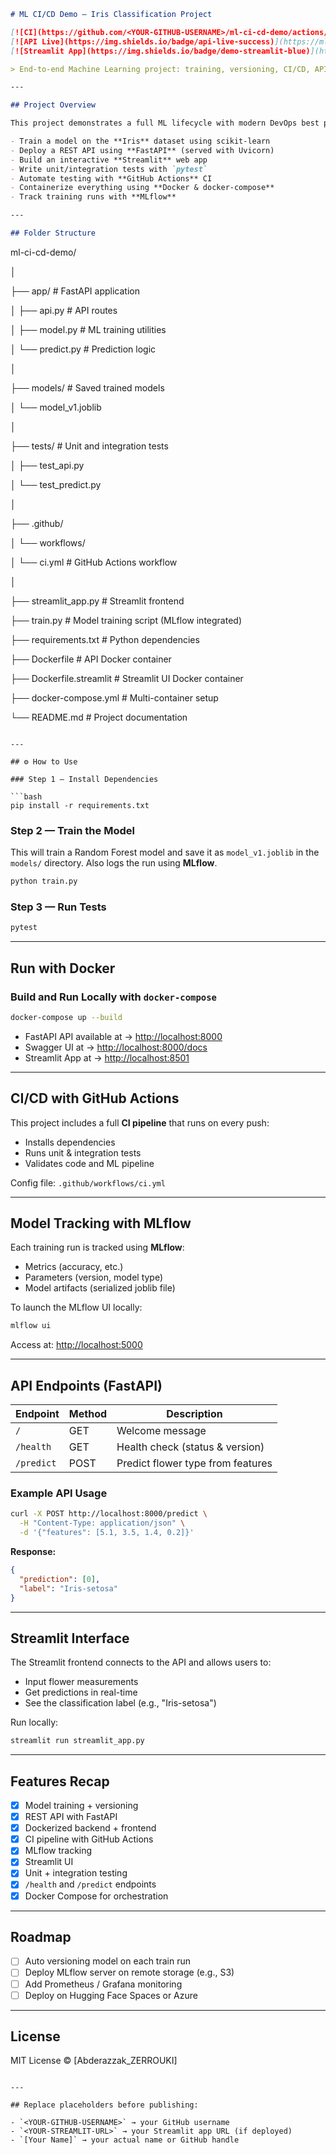 ```markdown
# ML CI/CD Demo — Iris Classification Project

[![CI](https://github.com/<YOUR-GITHUB-USERNAME>/ml-ci-cd-demo/actions/workflows/ci.yml/badge.svg)](https://github.com/<YOUR-GITHUB-USERNAME>/ml-ci-cd-demo/actions)
[![API Live](https://img.shields.io/badge/api-live-success)](https://ml-ci-cd-demo-2.onrender.com)
[![Streamlit App](https://img.shields.io/badge/demo-streamlit-blue)](https://<YOUR-STREAMLIT-URL>.streamlit.app/)

> End-to-end Machine Learning project: training, versioning, CI/CD, API deployment (FastAPI), UI (Streamlit), containerization (Docker), and testing.

---

## Project Overview

This project demonstrates a full ML lifecycle with modern DevOps best practices:

- Train a model on the **Iris** dataset using scikit-learn
- Deploy a REST API using **FastAPI** (served with Uvicorn)
- Build an interactive **Streamlit** web app
- Write unit/integration tests with `pytest`
- Automate testing with **GitHub Actions** CI
- Containerize everything using **Docker & docker-compose**
- Track training runs with **MLflow**

---

## Folder Structure

```

ml-ci-cd-demo/

│

├── app/                     # FastAPI application

│   ├── api.py               # API routes

│   ├── model.py             # ML training utilities

│   └── predict.py           # Prediction logic

│

├── models/                  # Saved trained models

│   └── model_v1.joblib

│

├── tests/                   # Unit and integration tests

│   ├── test_api.py

│   └── test_predict.py

│

├── .github/

│   └── workflows/

│       └── ci.yml           # GitHub Actions workflow

│

├── streamlit_app.py         # Streamlit frontend

├── train.py                 # Model training script (MLflow integrated)

├── requirements.txt         # Python dependencies

├── Dockerfile               # API Docker container

├── Dockerfile.streamlit     # Streamlit UI Docker container

├── docker-compose.yml       # Multi-container setup

└── README.md                # Project documentation

````

---

## ⚙️ How to Use

### Step 1 — Install Dependencies

```bash
pip install -r requirements.txt
````

### Step 2 — Train the Model

This will train a Random Forest model and save it as `model_v1.joblib` in the `models/` directory.
Also logs the run using **MLflow**.

```bash
python train.py
```

### Step 3 — Run Tests

```bash
pytest
```

---

## Run with Docker

### Build and Run Locally with `docker-compose`

```bash
docker-compose up --build
```

* FastAPI API available at → [http://localhost:8000](http://localhost:8000)
* Swagger UI at → [http://localhost:8000/docs](http://localhost:8000/docs)
* Streamlit App at → [http://localhost:8501](http://localhost:8501)

---

## CI/CD with GitHub Actions

This project includes a full **CI pipeline** that runs on every push:

* Installs dependencies
* Runs unit & integration tests
* Validates code and ML pipeline

Config file: `.github/workflows/ci.yml`

---

## Model Tracking with MLflow

Each training run is tracked using **MLflow**:

* Metrics (accuracy, etc.)
* Parameters (version, model type)
* Model artifacts (serialized joblib file)

To launch the MLflow UI locally:

```bash
mlflow ui
```

Access at: [http://localhost:5000](http://localhost:5000)

---

## API Endpoints (FastAPI)

| Endpoint   | Method | Description                       |
| ---------- | ------ | --------------------------------- |
| `/`        | GET    | Welcome message                   |
| `/health`  | GET    | Health check (status & version)   |
| `/predict` | POST   | Predict flower type from features |

### Example API Usage

```bash
curl -X POST http://localhost:8000/predict \
  -H "Content-Type: application/json" \
  -d '{"features": [5.1, 3.5, 1.4, 0.2]}'
```

**Response:**

```json
{
  "prediction": [0],
  "label": "Iris-setosa"
}
```

---

## Streamlit Interface

The Streamlit frontend connects to the API and allows users to:

* Input flower measurements
* Get predictions in real-time
* See the classification label (e.g., "Iris-setosa")

Run locally:

```bash
streamlit run streamlit_app.py
```

---

## Features Recap

* [x] Model training + versioning
* [x] REST API with FastAPI
* [x] Dockerized backend + frontend
* [x] CI pipeline with GitHub Actions
* [x] MLflow tracking
* [x] Streamlit UI
* [x] Unit + integration testing
* [x] `/health` and `/predict` endpoints
* [x] Docker Compose for orchestration

---

## Roadmap

* [ ] Auto versioning model on each train run
* [ ] Deploy MLflow server on remote storage (e.g., S3)
* [ ] Add Prometheus / Grafana monitoring
* [ ] Deploy on Hugging Face Spaces or Azure

---

## License

MIT License © [Abderazzak_ZERROUKI]

```

---

## Replace placeholders before publishing:

- `<YOUR-GITHUB-USERNAME>` → your GitHub username
- `<YOUR-STREAMLIT-URL>` → your Streamlit app URL (if deployed)
- `[Your Name]` → your actual name or GitHub handle


